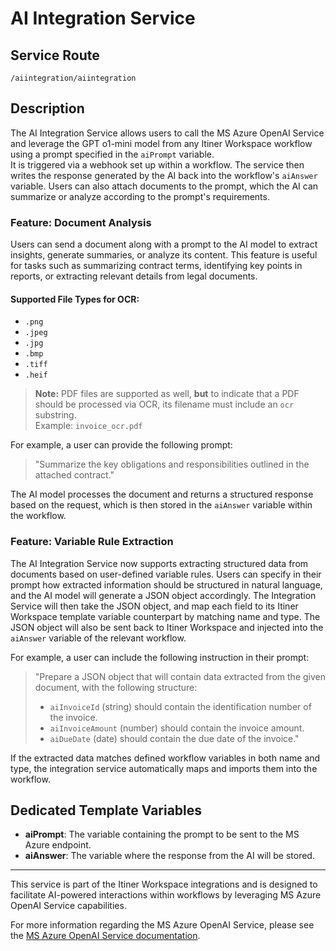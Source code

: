 # AI Integration Service

## Service Route
`/aiintegration/aiintegration`

## Description
The AI Integration Service allows users to call the MS Azure OpenAI Service and leverage the GPT o1-mini model from any Itiner Workspace workflow using a prompt specified in the `aiPrompt` variable.  
It is triggered via a webhook set up within a workflow. The service then writes the response generated by the AI back into the workflow's `aiAnswer` variable. Users can also attach documents to the prompt, which the AI can summarize or analyze according to the prompt's requirements.

### Feature: Document Analysis  
Users can send a document along with a prompt to the AI model to extract insights, generate summaries, or analyze its content. This feature is useful for tasks such as summarizing contract terms, identifying key points in reports, or extracting relevant details from legal documents.

#### Supported File Types for OCR:
- `.png`
- `.jpeg`
- `.jpg`
- `.bmp`
- `.tiff`
- `.heif`

> **Note:** PDF files are supported as well, **but** to indicate that a PDF should be processed via OCR, its filename must include an `ocr` substring.  
> Example: `invoice_ocr.pdf`

For example, a user can provide the following prompt:  
> "Summarize the key obligations and responsibilities outlined in the attached contract."

The AI model processes the document and returns a structured response based on the request, which is then stored in the `aiAnswer` variable within the workflow.

### Feature: Variable Rule Extraction
The AI Integration Service now supports extracting structured data from documents based on user-defined variable rules. Users can specify in their prompt how extracted information should be structured in natural language, and the AI model will generate a JSON object accordingly.  The Integration Service will then take the JSON object, and map each field to its Itiner Workspace template variable counterpart by matching name and type. The JSON object will also be sent back to Itiner Workspace and injected into the `aiAnswer` variable of the relevant workflow.

For example, a user can include the following instruction in their prompt:
> "Prepare a JSON object that will contain data extracted from the given document, with the following structure:  
> - `aiInvoiceId` (string) should contain the identification number of the invoice.  
> - `aiInvoiceAmount` (number) should contain the invoice amount.  
> - `aiDueDate` (date) should contain the due date of the invoice."

If the extracted data matches defined workflow variables in both name and type, the integration service automatically maps and imports them into the workflow.

## Dedicated Template Variables
- **aiPrompt**: The variable containing the prompt to be sent to the MS Azure endpoint.
- **aiAnswer**: The variable where the response from the AI will be stored.

---

This service is part of the Itiner Workspace integrations and is designed to facilitate AI-powered interactions within workflows by leveraging MS Azure OpenAI Service capabilities.

For more information regarding the MS Azure OpenAI Service, please see the [MS Azure OpenAI Service documentation](https://learn.microsoft.com/en-us/azure/ai-services/openai/).
